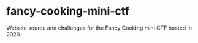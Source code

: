 # fancy-cooking-mini-ctf
Website source and challenges for the Fancy Cooking mini CTF hosted in 2020.
